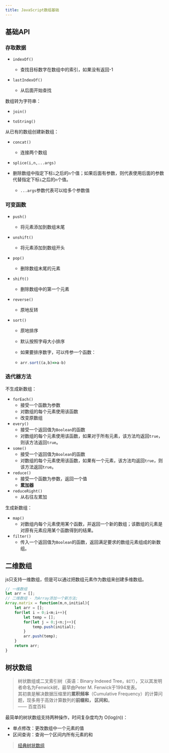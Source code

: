 ```yaml
---
title: JavaScript数组基础
---
```

## 基础API

### 存取数据

- `indexOf()`
  
  - 查找目标数字在数组中的索引，如果没有返回-1

- `lastIndexOf()`
  - 从后面开始查找

数组转为字符串：

- `join()`

- `toString()`

从已有的数组创建新数组：

- `concat()`
  
  - 连接两个数组
    

- `splice(i,n,...args)`
- 删除数组中指定下标`i`之后的`n`个值；如果后面有参数，则代表使用后面的参数代替指定下标`i`之后的`n`个值。


  - `...args`参数代表可以给多个参数值

### 可变函数

- `push()`

  - 将元素添加到数组末尾

- `unshift()`

  - 将元素添加到数组开头

- `pop()`

  - 删除数组末尾的元素

- `shift()`

  - 删除数组中的第一个元素

- `reverse()`

  - 原地反转

- `sort()`

  - 原地排序

  - 默认按照字母大小排序

  - 如果要排序数字，可以传参一个函数：

  - ```javascript
    arr.sort((a,b)=>a-b)
    ```

### 迭代器方法

不生成新数组：

- `forEach()`
  - 接受一个函数为参数
  - 对数组的每个元素使用该函数
  - 改变原数组
- `every()`
  - 接受一个返回值为`Boolean`的函数
  - 对数组的每个元素使用该函数，如果对于所有元素，该方法均返回`true`，则该方法返回`true`。
- `some()`
  - 接受一个返回值为`Boolean`的函数
  - 对数组的每个元素使用该函数，如果有一个元素，该方法均返回`true`，则该方法返回`true`。
- `reduce()`
  - 接受一个函数为参数，返回一个值
  - **累加器**
- `reduceRight()`
  - 从右往左累加

生成新数组：

- `map()`
  - 对数组内每个元素使用某个函数，并返回一个新的数组；该数组的元素是对原有元素应用某个函数得到的结果。
- `filter()`
  - 传入一个返回值为`Boolean`的函数，返回满足要求的数组元素组成的新数组。

## 二维数组

js只支持一维数组，但是可以通过把数组元素作为数组来创建多维数组。

```js
// 一维数组
let arr = [];
// 二维数组 - 为Array添加一个新方法;
Array.matrix = function(m,n,initial){
    let arr = [];
    for(let i = 0;i<m;i++){
        let temp = [];
        for(let j = 0;j<n;j++){
            temp.push(initial);
        }
        arr.push(temp);
    }
    return arr;
}
```

## 树状数组

> 树状数组或二叉索引树（英语：Binary Indexed Tree，`BIT`），又以其发明者命名为Fenwick树，最早由Peter M. Fenwick于1994发表。  
> 其初衷是解决数据压缩里的**累积频率**（Cumulative Frequency）的计算问题，现多用于高效计算数列的**前缀和， 区间和**。  
> —— 百度百科

最简单的树状数组支持两种操作，时间复杂度均为 O(log(n))：

- 单点修改：更改数组中一个元素的值
- 区间查询：查询一个区间内所有元素的和

> [经典树状数组](https://leetcode-cn.com/problems/range-sum-query-mutable/)

